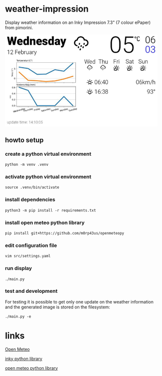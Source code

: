 # weather-impression

Display weather information on an Inky Impression 7.3" (7 colour ePaper) from pimorini.

![weather display](https://github.com/goeflo/weather-impression/blob/main/display.jpg)


## howto setup

### create a python virtual environment

```
python -m venv .venv
```

### activate python virtual environment

```
source .venv/bin/activate
```

### install dependencies

```
python3 -m pip install -r requirements.txt
```

### install open meteo python library

```
pip install git+https://github.com/m0rp43us/openmeteopy
```

### edit configuration file

```
vim src/settings.yaml
```

### run display

```
./main.py
```

### test and development

For testing it is possible to get only one update on the weather information and
the generated image is stored on the filesystem:

```
./main.py -e
```

# links

[Open Meteo](https://open-meteo.com)

[inky python library](https://github.com/pimoroni/inky)

[open meteo python library](https://github.com/m0rp43us/openmeteopy/tree/main)

